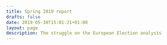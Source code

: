 ```yaml
---
title: Spring 2019 report
drafts: false
date: 2019-05-30T15:01:21+01:00
layout: page
description: The struggle on the European Election analysis
---
```


